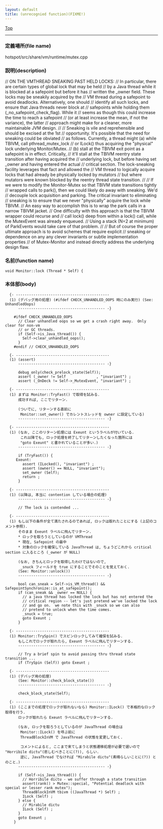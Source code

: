```yaml
---
layout: default
title: (unrecognied function)(FIXME!)
---
```

[Top](../index.html)

--- 
### 定義場所(file name)
hotspot/src/share/vm/runtime/mutex.cpp
### 説明(description)
// ON THE VMTHREAD SNEAKING PAST HELD LOCKS:
// In particular, there are certain types of global lock that may be held
// by a Java thread while it is blocked at a safepoint but before it has
// written the _owner field. These locks may be sneakily acquired by the
// VM thread during a safepoint to avoid deadlocks. Alternatively, one should
// identify all such locks, and ensure that Java threads never block at
// safepoints while holding them (_no_safepoint_check_flag). While it
// seems as though this could increase the time to reach a safepoint
// (or at least increase the mean, if not the variance), the latter
// approach might make for a cleaner, more maintainable JVM design.
//
// Sneaking is vile and reprehensible and should be excised at the 1st
// opportunity.  It's possible that the need for sneaking could be obviated
// as follows.  Currently, a thread might (a) while TBIVM, call pthread_mutex_lock
// or ILock() thus acquiring the "physical" lock underlying Monitor/Mutex.
// (b) stall at the TBIVM exit point as a safepoint is in effect.  Critically,
// it'll stall at the TBIVM reentry state transition after having acquired the
// underlying lock, but before having set _owner and having entered the actual
// critical section.  The lock-sneaking facility leverages that fact and allowed the
// VM thread to logically acquire locks that had already be physically locked by mutators
// but where mutators were known blocked by the reentry thread state transition.
//
// If we were to modify the Monitor-Mutex so that TBIVM state transitions tightly
// wrapped calls to park(), then we could likely do away with sneaking.  We'd
// decouple lock acquisition and parking.  The critical invariant  to eliminating
// sneaking is to ensure that we never "physically" acquire the lock while TBIVM.
// An easy way to accomplish this is to wrap the park calls in a narrow TBIVM jacket.
// One difficulty with this approach is that the TBIVM wrapper could recurse and
// call lock() deep from within a lock() call, while the MutexEvent was already enqueued.
// Using a stack (N=2 at minimum) of ParkEvents would take care of that problem.
//
// But of course the proper ultimate approach is to avoid schemes that require explicit
// sneaking or dependence on any any clever invariants or subtle implementation properties
// of Mutex-Monitor and instead directly address the underlying design flaw.



### 名前(function name)
```
void Monitor::lock (Thread * Self) {
```

### 本体部(body)
```
  {- -------------------------------------------
  (1) (デバッグ用の処理) (#ifdef CHECK_UNHANDLED_OOPS 時にのみ実行) (See: UnhandledOops)
      ---------------------------------------- -}

	#ifdef CHECK_UNHANDLED_OOPS
	  // Clear unhandled oops so we get a crash right away.  Only clear for non-vm
	  // or GC threads.
	  if (Self->is_Java_thread()) {
	    Self->clear_unhandled_oops();
	  }
	#endif // CHECK_UNHANDLED_OOPS
	
  {- -------------------------------------------
  (1) (assert)
      ---------------------------------------- -}

	  debug_only(check_prelock_state(Self));
	  assert (_owner != Self              , "invariant") ;
	  assert (_OnDeck != Self->_MutexEvent, "invariant") ;
	
  {- -------------------------------------------
  (1) まずは Monitor::TryFast() で取得を試みる.
      成功すれば, ここでリターン.
  
      (ついでに, リターンする直前に
       Monitor::set_owner() でカレントスレッドを owner に設定している)
      ---------------------------------------- -}

  {- -------------------------------------------
  (1) (なお, ここのリターン処理には Exeunt というラベルが付いている.
       これ以降でも, ロック処理を終了してリターンしたくなった箇所には
       "goto Exeunt" と書かれていることが多い.)
      ---------------------------------------- -}

	  if (TryFast()) {
	 Exeunt:
	    assert (ILocked(), "invariant") ;
	    assert (owner() == NULL, "invariant");
	    set_owner (Self);
	    return ;
	  }
	
  {- -------------------------------------------
  (1) (以降は, 本当に contention している場合の処理)
      ---------------------------------------- -}

	  // The lock is contended ...
	
  {- -------------------------------------------
  (1) もし以下の条件が全て満たされるのであれば, ロックは取れたことにする (上記のコメント参照).
      そのまま Exeunt ラベルに飛んでリターン.
      * ロックを取ろうとしているのが VMThread
      * 現在, Safepoint の最中
      * 対象のロックを確保している JavaThread は, ちょうどこれから critical section に入るところ (_owner が NULL)
  
      (なお, きちんとロックを取得したわけではないので, 
       _snuck フィールドを true にすることでそのことを覚えておく.
      (See: Monitor::unlock())
      ---------------------------------------- -}

	  bool can_sneak = Self->is_VM_thread() && SafepointSynchronize::is_at_safepoint();
	  if (can_sneak && _owner == NULL) {
	    // a java thread has locked the lock but has not entered the
	    // critical region -- let's just pretend we've locked the lock
	    // and go on.  we note this with _snuck so we can also
	    // pretend to unlock when the time comes.
	    _snuck = true;
	    goto Exeunt ;
	  }
	
  {- -------------------------------------------
  (1) Monitor::TrySpin() でスピンロックしてみて確保を試みる.
      もしこれでロックが取れたら, Exeunt ラベルに飛んでリターンする.
      ---------------------------------------- -}

	  // Try a brief spin to avoid passing thru thread state transition ...
	  if (TrySpin (Self)) goto Exeunt ;
	
  {- -------------------------------------------
  (1) (デバッグ用の処理)
      (See: Monitor::check_block_state())
      ---------------------------------------- -}

	  check_block_state(Self);

  {- -------------------------------------------
  (1) (ここまでの処理でロックが取れないなら) Monitor::ILock() で本格的なロック取得を行う.
      ロックが取れたら Exeunt ラベルに飛んでリターンする.
      
      (なお, ロックを取ろうとしているのが JavaThread の場合は
       Monitor::ILock() を呼ぶ前に
       ThreadBlockInVM で JavaThread の状態を変更しておく.
  
       コメントによると, ここまで来てしまうと状態遷移処理が必要で遅いので "Horribile dictu"(悲しむべきことに(?)), らしい.
       逆に, JavaThread でなければ "Mirabile dictu"(素晴らしいことに(?)) とのこと.)
      ---------------------------------------- -}

	  if (Self->is_Java_thread()) {
	    // Horribile dictu - we suffer through a state transition
	    assert(rank() > Mutex::special, "Potential deadlock with special or lesser rank mutex");
	    ThreadBlockInVM tbivm ((JavaThread *) Self) ;
	    ILock (Self) ;
	  } else {
	    // Mirabile dictu
	    ILock (Self) ;
	  }
	  goto Exeunt ;
	}
	
```


